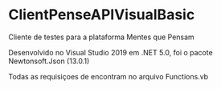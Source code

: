 # ClientPenseAPIVisualBasic
Cliente de testes para a plataforma Mentes que Pensam

Desenvolvido no Visual Studio 2019 em .NET 5.0, foi o pacote Newtonsoft.Json (13.0.1)

Todas as requisiçoes de encontram no arquivo Functions.vb
